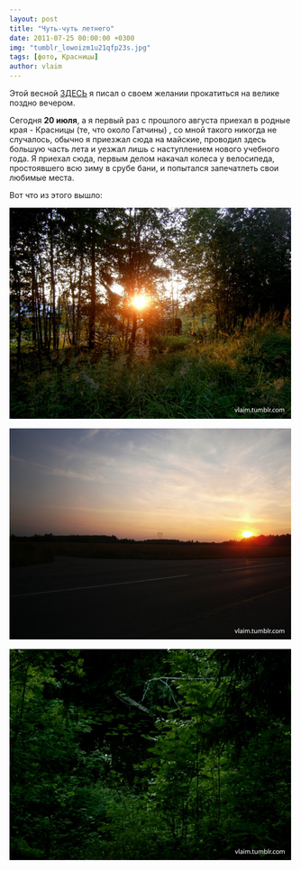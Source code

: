 ```yaml
---
layout: post
title: "Чуть-чуть летнего"
date: 2011-07-25 00:00:00 +0300
img: "tumblr_lowoizm1u21qfp23s.jpg"
tags: [фото, Красницы]
author: vlaim
---
```


Этой весной [ЗДЕСЬ](http://vlaim.tumblr.com/post/3666886195) я писал о своем желании прокатиться на велике поздно вечером.

Сегодня **20 июля**, а я первый раз с прошлого августа приехал в родные края - Красницы (те, что около Гатчины) , со мной такого никогда не случалось, обычно я приезжал сюда на майские, проводил здесь большую часть лета и уезжал лишь с наступлением нового учебного года. Я приехал сюда, первым делом накачал колеса у велосипеда, простоявшего всю зиму в срубе бани, и попытался запечатлеть свои любимые места. 

Вот что из этого вышло:

![image](/assets/img/tumblr_lowoizm1u21qfp23s.jpg)

![image](/assets/img/tumblr_lowokz9ftq1qfp23s.jpg)

![image](/assets/img/tumblr_lowonnipwD1qfp23s.jpg)
